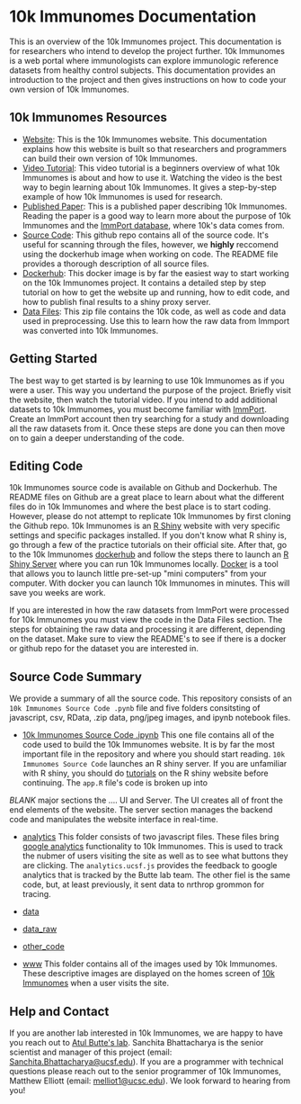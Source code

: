 # 10k Immunomes Documentation

This is an overview of the 10k Immunomes project. This documentation is for researchers who intend to develop the project further. 10k Immunomes is a web portal where immunologists can explore immunologic reference datasets from healthy control subjects. This documentation provides an introduction to the project and then gives instructions on how to code your own version of 10k Immunomes.


## 10k Immunomes Resources

* [Website](https://10kimmunomes.ucsf.edu/): This is the 10k Immunomes website. This documentation explains how this website is built so that researchers and programmers can build their own version of 10k Immunomes.
* [Video Tutorial](https://youtu.be/pwBs4J4xDOw): This video tutorial is a beginners overview of what 10k Immunomes is about and how to use it. Watching the video is the best way to begin learning about 10k Immunomes. It gives a step-by-step example of how 10k Immunomes is used for research.
* [Published Paper](https://www.cell.com/cell-reports/pdf/S2211-1247(18)31451-7.pdf): This is a published paper describing 10k Immunomes. Reading the paper is a good way to learn more about the purpose of 10k Immunomes and the [ImmPort database](https://www.immport.org/about), where 10k's data comes from.
* [Source Code](https://github.com/buttelab/10kimmunomes_v2): This github repo contains all of the source code. It's useful for scanning through the files, however, we **highly** reccomend using the dockerhub image when working on code. The README file provides a thorough description of all source files.
* [Dockerhub](https://hub.docker.com/r/pupster90/10kimmunomes/tags): This docker image is by far the easiest way to start working on the 10k Immunomes project. It contains a detailed step by step tutorial on how to get the website up and running, how to edit code, and how to publish final results to a shiny proxy server.
* [Data Files](https://drive.google.com/file/d/1SeOhqCkdQTzzZjOR0MVSo5VRbzjGK-jI/view?usp=sharing): This zip file contains the 10k code, as well as code and data used in preprocessing. Use this to learn how the raw data from Immport was converted into 10k Immunomes.

## Getting Started

The best way to get started is by learning to use 10k Immunomes as if you were a user. This way you undertand the purpose of the project. Briefly visit the website, then watch the tutorial video. If you intend to add additional datasets to 10k Immunomes, you must become familiar with [ImmPort](https://www.immport.org/about). Create an ImmPort account then try searching for a study and downloading all the raw datasets from it. Once these steps are done you can then move on to gain a deeper understanding of the code.

## Editing Code

10k Immunomes source code is available on Github and Dockerhub. The README files on Github are a great place to learn about what the different files do in 10k Immunomes and where the best place is to start coding. However, please do not attempt to replicate 10k Immunomes by first cloning the Github repo. 10k Immunomes is an [R Shiny](https://shiny.rstudio.com/tutorial/) website with very specific settings and specific packages installed. If you don't know what R shiny is, go through a few of the practice tutorials on their official site. After that, go to the 10k Immunomes [dockerhub](https://www.docker.com/products/docker-hub#:~:text=Docker%20Hub%20is%20a%20hosted,push%20them%20to%20Docker%20Hub) and follow the steps there to launch an [R Shiny Server](https://shiny.rstudio.com/articles/shiny-server.html) where you can run 10k Immunomes locally. [Docker](https://docs.docker.com/get-started/) is a tool that allows you to launch little pre-set-up "mini computers" from your computer. With docker you can launch 10k Immunomes in minutes. This will save you weeks are work. 

If you are interested in how the raw datasets from ImmPort were processed for 10k Immunomes you must view the code in the Data Files section. The steps for obtaining the raw data and processing it are different, depending on the dataset. Make sure to view the README's to see if there is a docker or github repo for the dataset you are interested in.

## Source Code Summary

We provide a summary of all the source code. This repository consists of an `10k Immunomes Source Code .pynb` file and five folders consitsting of javascript, csv, RData, .zip data, png/jpeg images, and ipynb notebook files. 

* [10k Immunomes Source Code .ipynb](https://github.com/buttelab/10kimmunomes_v2/blob/master/10k%20Immunomes%20Source%20Code%20.ipynb) This one file contains all of the code used to build the 10k Immunomes website. It is by far the most important file in the repository and where you should start reading. `10k Immunomes Source Code` launches an R shiny server. If you are unfamiliar with R shiny, you should do [tutorials](https://shiny.rstudio.com/tutorial/) on the R shiny website before continuing. The `app.R` file's code is broken up into 

_BLANK_ major sections the .... UI and Server. The UI creates all of front the end elements of the website. The server section manages the backend code and manipulates the website interface in real-time.

* [analytics](https://github.com/buttelab/10kimmunomes_v2/tree/master/analytics) This folder consists of two javascript files. These files bring [google analytics](https://analytics.google.com/analytics/web/provision/#/provision) functionality to 10k Immunomes. This is used to track the nubmer of users visiting the site as well as to see what buttons they are clicking. The `analytics.ucsf.js` provides the feedback to google analytics that is tracked by the Butte lab team. The other fiel is the same code, but, at least previously, it sent data to nrthrop grommon for tracing.

* [data](https://github.com/buttelab/10kimmunomes_v2/tree/master/data)

* [data_raw](https://github.com/buttelab/10kimmunomes_v2/tree/master/data_raw)

* [other_code](https://github.com/buttelab/10kimmunomes_v2/tree/master/other_code)

* [www](https://github.com/buttelab/10kimmunomes_v2/tree/master/www) This folder contains all of the images used by 10k Immunomes. These descriptive images are displayed on the homes screen of [10k Immunomes](https://10kimmunomes.ucsf.edu/) when a user visits the site.

## Help and Contact

If you are another lab interested in 10k Immunomes, we are happy to have you reach out to [Atul Butte's lab](https://buttelab.ucsf.edu/). Sanchita Bhattacharya is the senior scientist and manager of this project (email: Sanchita.Bhattacharya@ucsf.edu). If you are a programmer with technical questions please reach out to the senior programmer of 10k Immunomes, Matthew Elliott (email: melliot1@ucsc.edu). We look forward to hearing from you!



